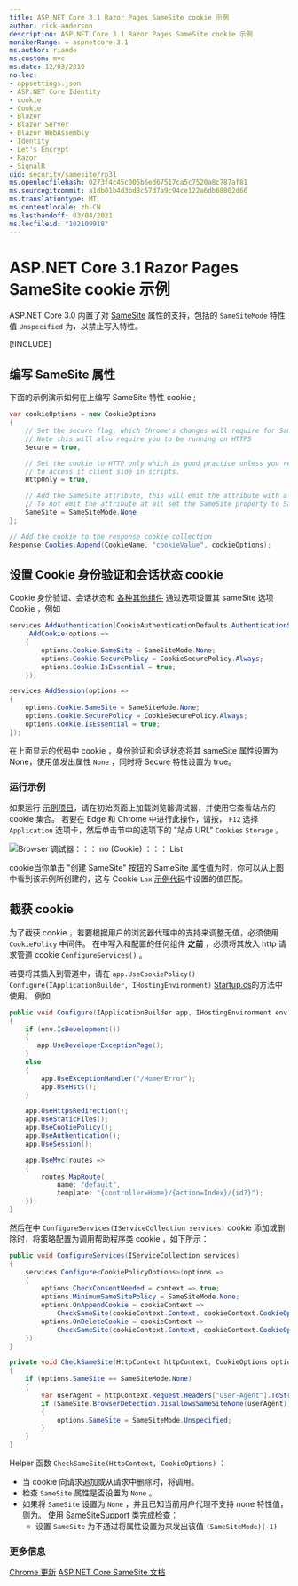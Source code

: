 ```yaml
---
title: ASP.NET Core 3.1 Razor Pages SameSite cookie 示例
author: rick-anderson
description: ASP.NET Core 3.1 Razor Pages SameSite cookie 示例
monikerRange: = aspnetcore-3.1
ms.author: riande
ms.custom: mvc
ms.date: 12/03/2019
no-loc:
- appsettings.json
- ASP.NET Core Identity
- cookie
- Cookie
- Blazor
- Blazor Server
- Blazor WebAssembly
- Identity
- Let's Encrypt
- Razor
- SignalR
uid: security/samesite/rp31
ms.openlocfilehash: 0273f4c45c005b6ed67517ca5c7520a8c787af81
ms.sourcegitcommit: a1db01b4d3bd8c57d7a9c94ce122a6db68002d66
ms.translationtype: MT
ms.contentlocale: zh-CN
ms.lasthandoff: 03/04/2021
ms.locfileid: "102109918"
---
```

# <a name="aspnet-core-31-razor-pages-samesite-cookie-sample"></a>ASP.NET Core 3.1 Razor Pages SameSite cookie 示例

ASP.NET Core 3.0 内置了对 [SameSite](https://www.owasp.org/index.php/SameSite) 属性的支持，包括的 `SameSiteMode` 特性值 `Unspecified` 为，以禁止写入特性。

[!INCLUDE[](~/includes/SameSiteIdentity.md)]

## <a name="writing-the-samesite-attribute"></a><a name="sampleCode"></a>编写 SameSite 属性

下面的示例演示如何在上编写 SameSite 特性 cookie ;

```csharp
var cookieOptions = new CookieOptions
{
    // Set the secure flag, which Chrome's changes will require for SameSite none.
    // Note this will also require you to be running on HTTPS
    Secure = true,

    // Set the cookie to HTTP only which is good practice unless you really do need
    // to access it client side in scripts.
    HttpOnly = true,

    // Add the SameSite attribute, this will emit the attribute with a value of none.
    // To not emit the attribute at all set the SameSite property to SameSiteMode.Unspecified.
    SameSite = SameSiteMode.None
};

// Add the cookie to the response cookie collection
Response.Cookies.Append(CookieName, "cookieValue", cookieOptions);
```

## <a name="setting-cookie-authentication-and-session-state-cookies"></a>设置 Cookie 身份验证和会话状态 cookie

Cookie 身份验证、会话状态和 [各种其他组件](../samesite.md?view=aspnetcore-3.0) 通过选项设置其 sameSite 选项 Cookie ，例如

```csharp
services.AddAuthentication(CookieAuthenticationDefaults.AuthenticationScheme)
    .AddCookie(options =>
    {
        options.Cookie.SameSite = SameSiteMode.None;
        options.Cookie.SecurePolicy = CookieSecurePolicy.Always;
        options.Cookie.IsEssential = true;
    });

services.AddSession(options =>
{
    options.Cookie.SameSite = SameSiteMode.None;
    options.Cookie.SecurePolicy = CookieSecurePolicy.Always;
    options.Cookie.IsEssential = true;
});
```

在上面显示的代码中 cookie ，身份验证和会话状态将其 sameSite 属性设置为 None，使用值发出属性 `None` ，同时将 Secure 特性设置为 true。

### <a name="run-the-sample"></a>运行示例

如果运行 [示例项目](https://github.com/blowdart/AspNetSameSiteSamples/tree/master/AspNetCore31RazorPages)，请在初始页面上加载浏览器调试器，并使用它查看站点的 cookie 集合。 若要在 Edge 和 Chrome 中进行此操作，请按， `F12` 选择 `Application` 选项卡，然后单击节中的选项下的 "站点 URL" `Cookies` `Storage` 。

![Browser 调试器：：： no (Cookie) ：：： List](BrowserDebugger.png)

cookie当你单击 "创建 SameSite" 按钮的 SameSite 属性值为时，你可以从上图中看到该示例所创建的，这与 Cookie `Lax` [示例代码](#sampleCode)中设置的值匹配。

## <a name="intercepting-cookies"></a><a name="interception"></a>截获 cookie

为了截获 cookie ，若要根据用户的浏览器代理中的支持来调整无值，必须使用 `CookiePolicy` 中间件。 在中写入和配置的任何组件 **之前** ，必须将其放入 http 请求管道 cookie `ConfigureServices()` 。

若要将其插入到管道中，请在 `app.UseCookiePolicy()` `Configure(IApplicationBuilder, IHostingEnvironment)` [Startup.cs](https://github.com/blowdart/AspNetSameSiteSamples/blob/master/AspNetCore21MVC/Startup.cs)的方法中使用。 例如

```csharp
public void Configure(IApplicationBuilder app, IHostingEnvironment env)
{
    if (env.IsDevelopment())
    {
       app.UseDeveloperExceptionPage();
    }
    else
    {
        app.UseExceptionHandler("/Home/Error");
        app.UseHsts();
    }

    app.UseHttpsRedirection();
    app.UseStaticFiles();
    app.UseCookiePolicy();
    app.UseAuthentication();
    app.UseSession();

    app.UseMvc(routes =>
    {
        routes.MapRoute(
            name: "default",
            template: "{controller=Home}/{action=Index}/{id?}");
    });
}
```

然后在中 `ConfigureServices(IServiceCollection services)` cookie 添加或删除时，将策略配置为调用帮助程序类 cookie ，如下所示：

```csharp
public void ConfigureServices(IServiceCollection services)
{
    services.Configure<CookiePolicyOptions>(options =>
    {
        options.CheckConsentNeeded = context => true;
        options.MinimumSameSitePolicy = SameSiteMode.None;
        options.OnAppendCookie = cookieContext =>
            CheckSameSite(cookieContext.Context, cookieContext.CookieOptions);
        options.OnDeleteCookie = cookieContext =>
            CheckSameSite(cookieContext.Context, cookieContext.CookieOptions);
    });
}

private void CheckSameSite(HttpContext httpContext, CookieOptions options)
{
    if (options.SameSite == SameSiteMode.None)
    {
        var userAgent = httpContext.Request.Headers["User-Agent"].ToString();
        if (SameSite.BrowserDetection.DisallowsSameSiteNone(userAgent))
        {
            options.SameSite = SameSiteMode.Unspecified;
        }
    }
}
```

Helper 函数 `CheckSameSite(HttpContext, CookieOptions)` ：

* 当 cookie 向请求追加或从请求中删除时，将调用。
* 检查 `SameSite` 属性是否设置为 `None` 。
* 如果将 `SameSite` 设置为 `None` ，并且已知当前用户代理不支持 none 特性值，则为。 使用 [SameSiteSupport](https://github.com/dotnet/AspNetCore.Docs/blob/master/aspnetcore/security/samesite/snippets/SameSiteSupport.cs) 类完成检查：
  * 设置 `SameSite` 为不通过将属性设置为来发出该值 `(SameSiteMode)(-1)`

### <a name="more-information"></a>更多信息
 
[Chrome 更新](https://www.chromium.org/updates/same-site) 
[ASP.NET Core SameSite 文档](xref:security/samesite)
